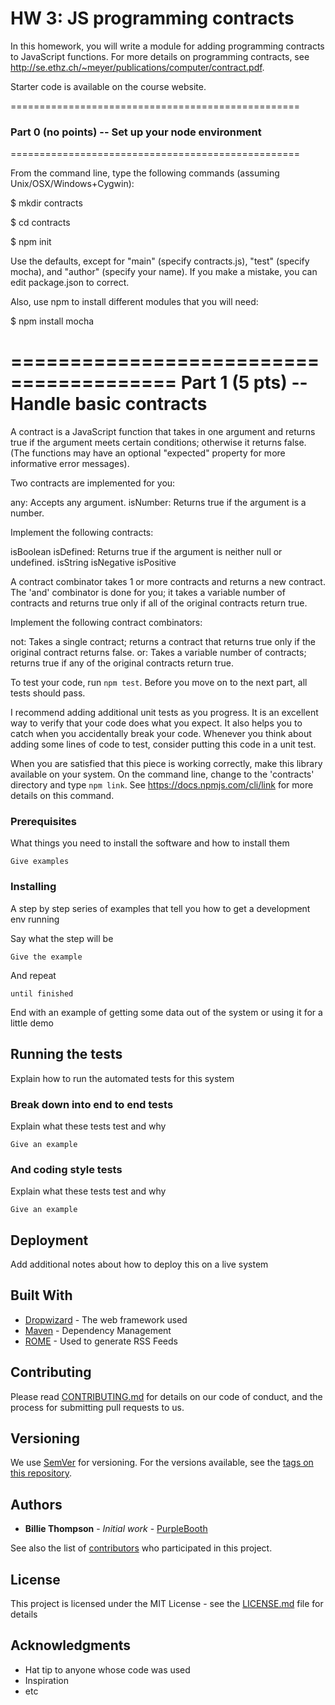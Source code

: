 # HW 3: JS programming contracts

In this homework, you will write a module for adding programming contracts
to JavaScript functions. For more details on programming contracts,
see http://se.ethz.ch/~meyer/publications/computer/contract.pdf.

Starter code is available on the course website.

==================================================
### Part 0 (no points) -- Set up your node environment
==================================================

From the command line, type the following commands (assuming Unix/OSX/Windows+Cygwin):

$ mkdir contracts

$ cd contracts

$ npm init

Use the defaults, except for "main" (specify contracts.js), "test" (specify mocha),
and "author" (specify your name). If you make a mistake, you can edit package.json
to correct.

Also, use npm to install different modules that you will need:

$ npm install mocha


========================================
Part 1 (5 pts) -- Handle basic contracts
========================================

A contract is a JavaScript function that takes in one argument
and returns true if the argument meets certain conditions;
otherwise it returns false. (The functions may have an optional
"expected" property for more informative error messages).

Two contracts are implemented for you:

any: Accepts any argument.
isNumber: Returns true if the argument is a number.

Implement the following contracts:

isBoolean
isDefined: Returns true if the argument is neither null or undefined.
isString
isNegative
isPositive


A contract combinator takes 1 or more contracts and returns a new contract.
The 'and' combinator is done for you; it takes a variable number of contracts
and returns true only if all of the original contracts return true.

Implement the following contract combinators:

not: Takes a single contract; returns a contract that returns true
only if the original contract returns false.
or: Takes a variable number of contracts; returns true if any of
the original contracts return true.


To test your code, run `npm test`. Before you move on to the next part, all tests should pass.

I recommend adding additional unit tests as you progress. It is an excellent way to verify
that your code does what you expect. It also helps you to catch when you accidentally break
your code. Whenever you think about adding some lines of code to test, consider putting this
code in a unit test.

When you are satisfied that this piece is working correctly, make this library available
on your system. On the command line, change to the 'contracts' directory and type `npm link`.
See https://docs.npmjs.com/cli/link for more details on this command.

### Prerequisites

What things you need to install the software and how to install them

```
Give examples
```

### Installing

A step by step series of examples that tell you how to get a development env running

Say what the step will be

```
Give the example
```

And repeat

```
until finished
```

End with an example of getting some data out of the system or using it for a little demo

## Running the tests

Explain how to run the automated tests for this system

### Break down into end to end tests

Explain what these tests test and why

```
Give an example
```

### And coding style tests

Explain what these tests test and why

```
Give an example
```

## Deployment

Add additional notes about how to deploy this on a live system

## Built With

* [Dropwizard](http://www.dropwizard.io/1.0.2/docs/) - The web framework used
* [Maven](https://maven.apache.org/) - Dependency Management
* [ROME](https://rometools.github.io/rome/) - Used to generate RSS Feeds

## Contributing

Please read [CONTRIBUTING.md](https://gist.github.com/PurpleBooth/b24679402957c63ec426) for details on our code of conduct, and the process for submitting pull requests to us.

## Versioning

We use [SemVer](http://semver.org/) for versioning. For the versions available, see the [tags on this repository](https://github.com/your/project/tags). 

## Authors

* **Billie Thompson** - *Initial work* - [PurpleBooth](https://github.com/PurpleBooth)

See also the list of [contributors](https://github.com/your/project/contributors) who participated in this project.

## License

This project is licensed under the MIT License - see the [LICENSE.md](LICENSE.md) file for details

## Acknowledgments

* Hat tip to anyone whose code was used
* Inspiration
* etc
